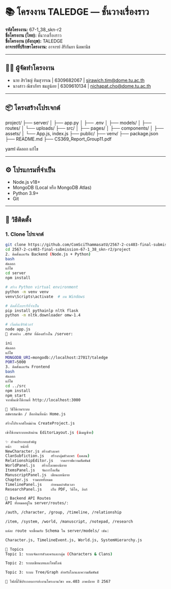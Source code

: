 # 📚 โครงงาน TALEDGE — ชั้นวางเรื่องราว

**รหัสโครงงาน:** 67-1_38_skn-r2  
**ชื่อโครงงาน (ไทย):** ชั้นวางเรื่องราว  
**ชื่อโครงงาน (อังกฤษ):** TALEDGE  
**อาจารย์ที่ปรึกษาโครงงาน:** อาจารย์ สิริกันยา นิลพานิช  

---

## 👨‍💻 ผู้จัดทำโครงงาน

- นาย สิรวิชญ์ ทิมสุวรรณ | 6309682067 | sirawich.tim@dome.tu.ac.th  
- นางสาว ณิชาภัทร ชมภูน้อย | 6309610134 | nichapat.cho@dome.tu.ac.th  

---

## 📦 โครงสร้างโปรเจกต์

project/
├── server/
│ ├── app.py
│ ├── .env
│ ├── models/
│ ├── routes/
│ └── uploads/
├── src/
│ ├── pages/
│ ├── components/
│ ├── assets/
│ └── App.js, index.js
├── public/
├── venv/
├── package.json
├── README.md
├── CS369_Report_Group11.pdf

yaml
คัดลอก
แก้ไข

---

## ⚙️ โปรแกรมที่จำเป็น

- Node.js v18+
- MongoDB (Local หรือ MongoDB Atlas)
- Python 3.9+
- Git

---

## 🔧 วิธีติดตั้ง

### 1. Clone โปรเจกต์

```bash
git clone https://github.com/ComSciThammasatU/2567-2-cs403-final-submission-67-1_38_skn-r2.git
cd 2567-2-cs403-final-submission-67-1_38_skn-r2/project
2. ติดตั้งและรัน Backend (Node.js + Python)
bash
คัดลอก
แก้ไข
cd server
npm install

# สร้าง Python virtual environment
python -m venv venv
venv\Scripts\activate  # บน Windows

# ติดตั้งไลบรารีที่จำเป็น
pip install pythainlp nltk flask
python -m nltk.downloader omw-1.4

# เริ่มต้นเซิร์ฟเวอร์
node app.js
📄 ตัวอย่าง .env ที่ต้องสร้างใน /server:

ini
คัดลอก
แก้ไข
MONGODB_URI=mongodb://localhost:27017/taledge
PORT=5000
3. ติดตั้งและรัน Frontend
bash
คัดลอก
แก้ไข
cd ../src
npm install
npm start
จากนั้นเข้าใช้งานที่ http://localhost:3000

🧭 วิธีใช้งานระบบ
สมัครสมาชิก / ล็อกอินที่หน้า Home.js

สร้างโปรเจกต์ใหม่ผ่าน CreateProject.js

เข้าใช้งานระบบหลักผ่าน EditorLayout.js (มีเมนูซ้าย)

✨ ส่วนประกอบสำคัญ
หน้า	หน้าที่
NewCharacter.js	สร้างตัวละคร
ClanSubfiction.js	สร้างกลุ่มตัวละคร (แคลน)
RelationshipEditor.js	วาดกราฟความสัมพันธ์
WorldPanel.js	สร้างโลกของนิยาย
ItemsPanel.js	จัดการไอเท็ม
ManuscriptPanel.js	เขียนบทนิยาย
Chapter.js	รวมบททั้งหมด
TimelinePanel.js	กำหนดลำดับเวลา
ResearchPanel.js	เก็บ PDF, วิดีโอ, ลิงก์

🧩 Backend API Routes
API ทั้งหมดอยู่ใน server/routes/:

/auth, /character, /group, /timeline, /relationship

/item, /system, /world, /manuscript, /notepad, /research

แต่ละ route จะเชื่อมกับ Schema ใน server/models/ เช่น:

Character.js, TimelineEvent.js, World.js, SystemHierarchy.js

📌 Topics
Topic 1: ระบบจัดการตัวละครและกลุ่ม (Characters & Clans)

Topic 2: ระบบเขียนบทและไทม์ไลน์

Topic 3: ระบบ Tree/Graph สำหรับโลกและความสัมพันธ์

📄 ไฟล์นี้ใช้ประกอบการส่งงานโครงงานวิชา คพ.403 ภาคปลาย ปี 2567